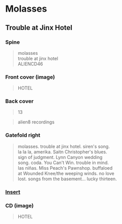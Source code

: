 # Molasses

## Trouble at Jinx Hotel

### Spine

> molasses  
> trouble at jinx hotel  
> ALIENCD46

### Front cover (image)

> HOTEL

### Back cover

> 13

> alien8 recordings

### Gatefold right

> molasses. trouble at jinx hotel. siren's song.  
> la la la, amerika. Saitn Christopher's blues.  
> sign of judgment. Lynn Canyon wedding  
> song. coda. You Can't Win. trouble in mind.  
> las niñas. Miss Peach's Pawnshop. buffaloed  
> at Wounded Knee/the weeping winds. no love  
> lost. songs from the basement... lucky thirteen.

### [Insert](insert.md)

### CD (image)

> HOTEL
